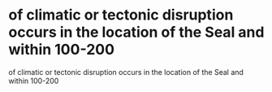 # of climatic or tectonic disruption occurs in the location of the Seal and within 100-200

of climatic or tectonic disruption occurs in the location of the Seal and within 100-200